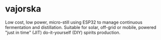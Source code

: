 # vajorska
Low cost, low power, micro-still using ESP32 to manage continuous fermentation and distillation. Suitable for solar, off-grid or mobile, powered "just in time" (JIT) do-it-yourself (DIY) spirits production.


